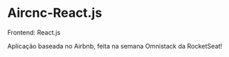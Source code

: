 # Aircnc-React.js
Frontend: React.js

Aplicação baseada no Airbnb, feita na semana Omnistack da RocketSeat!
